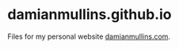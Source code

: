 damianmullins.github.io
=======================

Files for my personal website [damianmullins.com](https://www.damianmullins.com).
